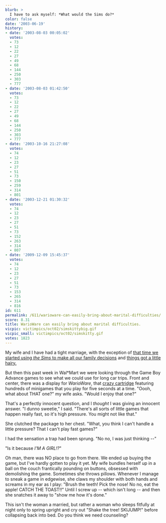 ```yaml
---
blurb: >
  I have to ask myself: *What would the Sims do?*
color: false
date: '2003-06-19'
history:
- date: '2003-08-03 00:05:02'
  votes:
  - 73
  - 12
  - 22
  - 27
  - 49
  - 68
  - 144
  - 250
  - 303
  - 777
- date: '2003-08-03 01:42:50'
  votes:
  - 73
  - 12
  - 22
  - 27
  - 49
  - 68
  - 144
  - 250
  - 303
  - 777
- date: '2003-10-16 21:27:08'
  votes:
  - 74
  - 12
  - 23
  - 27
  - 51
  - 73
  - 150
  - 259
  - 314
  - 801
- date: '2003-12-21 01:30:32'
  votes:
  - 74
  - 12
  - 23
  - 27
  - 51
  - 73
  - 152
  - 263
  - 314
  - 807
- date: '2009-12-09 15:45:37'
  votes:
  - 74
  - 12
  - 23
  - 27
  - 51
  - 73
  - 153
  - 265
  - 314
  - 816
id: 611
permalink: /611/warioware-can-easily-bring-about-marital-difficulties/
score: 8.31
title: WarioWare can easily bring about marital difficulties.
vicpic: victimpics/oct02/simskittybig.gif
vicpic_small: victimpics/oct02/simskitty.gif
votes: 1823
---
```


My wife and I have had a tight marriage, with the exception of [that
time we started using *the Sims* to make all our family
decisions](%ARTICLE[491]%) and [things got a little
hairy.](%ARTICLE[500]%)

But then this past week in Wal\*Mart we were looking through the Game
Boy Advance games to see what we could use for long car trips. Front and
center, there was a display for *WarioWare*, that [crazy
cartridge](http://web.archive.org/web/20030619000000/http://www.gamespy.com/reviews/may03/wariowaregba/)
featuring hundreds of minigames that you play for five seconds at a
time. "Oooh, what about THAT one?" my wife asks. "Would I enjoy that
one?"

That's a perfectly innocent question, and I *thought* I was giving an
innocent answer. "I dunno sweetie," I said. "There's all sorts of little
games that happen really fast, so it's high pressure. You might not like
that."

She clutched the package to her chest. "What, you think I can't handle a
little pressure? That I can't play fast games?"

I had the sensation a trap had been sprung. "No no, I was just thinking
--"

"Is it because *I'M A GIRL!?*"

Oh man, there was NO place to go from there. We ended up buying the
game, but I've hardly gotten to play it yet. My wife bundles herself up
in a ball on the couch frantically pounding on buttons, obsessed with
demolishing the game. Sometimes she throws pillows. Whenever I manage to
sneak a game in edgewise, she claws my shoulder with both hands and
screams in my ear as I play: "Brush the teeth! Pick the nose! No no, eat
the apple! CATCH THE TOAST!!" Until I screw up -- which isn't long --
and then she snatches it away to "show me how it's done."

This isn't the woman a married, but rather a woman who sleeps fitfully
at night only to spring upright and cry out "Shake the tree! SKIJUMP!"
before collapsing back into bed. Do you think we need counseling?